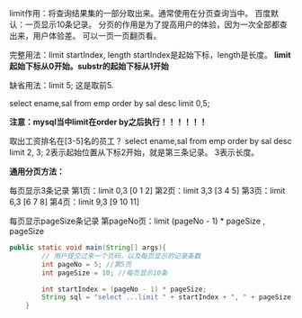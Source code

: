 limit作用：将查询结果集的一部分取出来。通常使用在分页查询当中。
百度默认：一页显示10条记录。
分页的作用是为了提高用户的体验，因为一次全部都查出来，用户体验差。
可以一页一页翻页看。



完整用法：limit startIndex, length
		startIndex是起始下标，length是长度。
		**limit起始下标从0开始。substr的起始下标从1开始**

缺省用法：limit 5; 这是取前5.

select 
		ename,sal
	from
		emp
	order by 
		sal desc
	limit 0,5;



**注意：mysql当中limit在order by之后执行！！！！！！**



取出工资排名在[3-5]名的员工？
	select 
		ename,sal
	from
		emp
	order by
		sal desc
	limit
		2, 3;
2表示起始位置从下标2开始，就是第三条记录。
3表示长度。



**通用分页方法：**

每页显示3条记录
	第1页：limit 0,3		[0 1 2]
	第2页：limit 3,3		[3 4 5]
	第3页：limit 6,3		[6 7 8]
	第4页：limit 9,3		[9 10 11]

每页显示pageSize条记录
	第pageNo页：limit (pageNo - 1) * pageSize  , pageSize

```java
public static void main(String[] args){
		// 用户提交过来一个页码，以及每页显示的记录条数
		int pageNo = 5; //第5页
		int pageSize = 10; //每页显示10条

		int startIndex = (pageNo - 1) * pageSize;
		String sql = "select ...limit " + startIndex + ", " + pageSize;
	}
```

